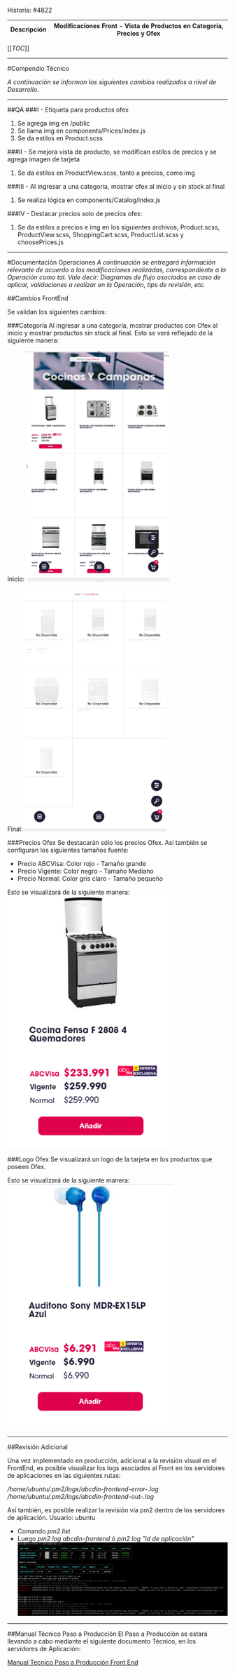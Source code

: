 Historia: #4822

| Descripción | Modificaciones Front - Vista de Productos en Categoría, Precios y Ofex |
|--|--|
[[_TOC_]]

----
#Compendio Técnico


_A continuación se informan los siguientes cambios realizados a nivel de Desarrollo._

----
##QA
###I - Etiqueta para productos ofex
1. Se agrega img en /public
2. Se llama img en components/Prices/index.js
3. Se da estilos en Product.scss

###II - Se mejora vista de producto, se modifican estilos de precios y se agrega imagen de tarjeta
1. Se da estilos en ProductView.scss, tanto a precios, como img

###III - Al ingresar a una categoría, mostrar ofex al inicio y sin stock al final
1. Se realiza lógica en components/Catalog/index.js

###IV - Destacar precios solo de precios ofex:
1. Se da estilos a precios e img en los siguientes archivos, Product.scss, ProductView.scss, ShoppingCart.scss, ProductList.scss y choosePrices.js 

----

#Documentación Operaciones
_A continuación se entregará información relevante de acuerdo a las modificaciones realizadas, correspondiente a la Operación como tal. Vale decir: Diagramas de flujo asociados en caso de aplicar, validaciones a realizar en la Operación, tips de revisión, etc._

##Cambios FrontEnd

Se validan los siguientes cambios:

###Categoría
Al ingresar a una categoría, mostrar productos con Ofex al inicio y mostrar productos sin stock al final. Esto se verá reflejado de la siguiente manera:

Inicio:
![image.png](/.attachments/image-f3596f8c-ba7b-4e5b-98c4-45923ccd8c1b.png)

Final:
![image.png](/.attachments/image-d57f2d97-6f76-42b6-9e14-ae06eb3d0fed.png)

###Precios Ofex
Se destacarán sólo los precios Ofex. Así también se configuran los siguientes tamaños fuente:

- Precio ABCVisa: Color rojo - Tamaño grande
- Precio Vigente: Color negro - Tamaño Mediano
- Precio Normal: Color gris claro - Tamaño pequeño

Esto se visualizará de la siguiente manera:
![image.png](/.attachments/image-f122b81a-0985-4866-b916-c9cc1ca6b4a3.png)

###Logo Ofex
Se visualizará un logo de la tarjeta en los productos que poseen Ofex. 

Esto se visualizará de la siguiente manera: 
![image.png](/.attachments/image-ada0996d-931e-4ae5-bf38-738967a7bcad.png)

----

##Revisión Adicional

Una vez implementado en producción, adicional a la revisión visual en el FrontEnd, es posible visualizar los logs asociados al Front en los servidores de aplicaciones en las siguientes rutas:

_/home/ubuntu/.pm2/logs/abcdin-frontend-error-*.log
/home/ubuntu/.pm2/logs/abcdin-frontend-out-*.log_

Así también, es posible realizar la revisión vía pm2 dentro de los servidores de aplicación.
Usuario: ubuntu

- Comando _pm2 list_
- Luego _pm2 log abcdin-frontend_ ó _pm2 log "id de aplicación"_ 
![image.png](/.attachments/image-3b92c558-cdc9-419a-b9c9-36a7e7a08fae.png)

----
##Manual Técnico Paso a Producción
El Paso a Producción se estará llevando a cabo mediante el siguiente documento Técnico, en los servidores de Aplicación:

[Manual Tecnico Paso a Producción Front End](https://dev.azure.com/ADretail/kiosko/_wiki/wikis/kiosko.wiki/241/Manual-T%C3%A9cnico-Paso-a-Producci%C3%B3n-Front-End__06-10-2020)